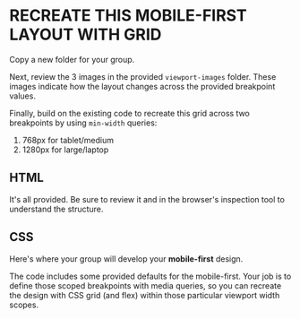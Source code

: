 # RECREATE THIS MOBILE-FIRST LAYOUT WITH GRID

Copy a new folder for your group.

Next, review the 3 images in the provided `viewport-images` folder. These images indicate how the layout changes across the provided breakpoint values.

Finally, build on the existing code to recreate this grid across two breakpoints by using `min-width` queries:

1. 768px for tablet/medium 
2. 1280px for large/laptop

## HTML

It's all provided. Be sure to review it and in the browser's inspection tool to understand the structure.

## CSS

Here's where your group will develop your **mobile-first** design.

The code includes some provided defaults for the mobile-first. Your job is to define those scoped breakpoints with media queries, so you can recreate the design with CSS grid (and flex) within those particular viewport width scopes.